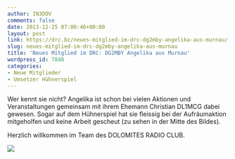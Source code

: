 ```yaml
---
author: IN3DOV
comments: false
date: 2013-12-25 07:00:46+00:00
layout: post
link: https://drc.bz/neues-mitglied-im-drc-dg2mby-angelika-aus-murnau/
slug: neues-mitglied-im-drc-dg2mby-angelika-aus-murnau
title: 'Neues Mitglied im DRC: DG2MBY Angelika aus Murnau'
wordpress_id: 7848
categories:
- Neue Mitglieder
- Umsetzer Hühnerspiel
---
```


Wer kennt sie nicht? Angelika ist schon bei vielen Aktionen und Veranstaltungen gemeinsam mit ihrem Ehemann Christian DL1MCG dabei gewesen. Sogar auf dem Hühnerspiel hat sie fleissig bei der Aufräumaktion mitgeholfen und keine Arbeit gescheut (zu sehen in der Mitte des Bildes).

Herzlich willkommen im Team des DOLOMITES RADIO CLUB.

![](https://drc.bz/wp-content/uploads/2011/07/IMG_6284.jpg)
